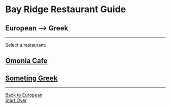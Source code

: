 # Bay Ridge Restaurant Guide
## European --> Greek
---
Select a restaurant:
## [Omonia Cafe](https://omoniacafe.com/)
## [Someting Greek](https://www.somethinggreek.com/?gclid=Cj0KCQjwsLWDBhCmARIsAPSL3_0xq0RgtiRy1q3uOwwiOZ6ksxfJdCkSNYfrosyYBE_9ZGsujiL9E0QaAhJBEALw_wcB)
---
[Back to European](european.md)  
[Start Over](../home.md)